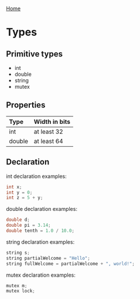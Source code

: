 [Home](https://puckowski.github.io/concert/)

# Types

## Primitive types

- int
- double
- string
- mutex

## Properties

|Type   |Width in bits |
|:------|:-------------|
|int    |at least 32   |
|double |at least 64   |

## Declaration

int declaration examples:

```cpp
int x;
int y = 0;
int z = 5 + y;
```

double declaration examples:

```cpp
double d;
double pi = 3.14;
double tenth = 1.0 / 10.0;
```

string declaration examples:

```cpp
string s;
string partialWelcome = "Hello";
string fullWelcome = partialWelcome + ", world!";
```

mutex declaration examples:

```cpp
mutex m;
mutex lock;
```
